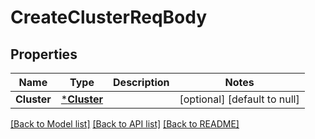 # CreateClusterReqBody

## Properties
Name | Type | Description | Notes
------------ | ------------- | ------------- | -------------
**Cluster** | [***Cluster**](Cluster.md) |  | [optional] [default to null]

[[Back to Model list]](../README.md#documentation-for-models) [[Back to API list]](../README.md#documentation-for-api-endpoints) [[Back to README]](../README.md)



